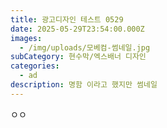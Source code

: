 ```yaml
---
title: 광고디자인 테스트 0529
date: 2025-05-29T23:54:00.000Z
images:
  - /img/uploads/모베컴-썸네일.jpg
subCategory: 현수막/엑스배너 디자인
categories:
  - ad
description: 명함 이라고 했지만 썸네일
---
```

ㅇㅇ
